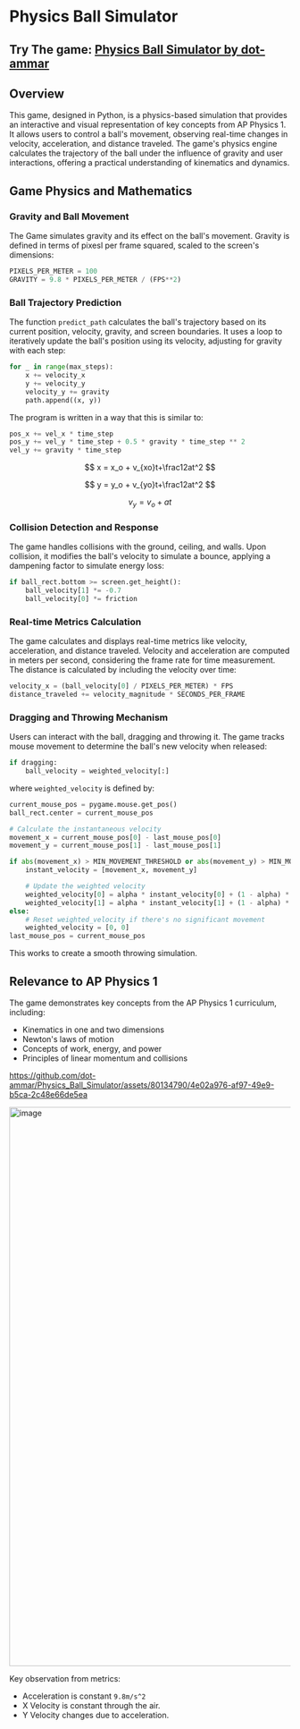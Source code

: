 # Physics Ball Simulator

## Try The game: [Physics Ball Simulator by dot-ammar](https://dot-ammar.itch.io/physics-ball-simulator)

## Overview

This game, designed in Python, is a physics-based simulation that provides an interactive and visual representation of key concepts from AP Physics 1. It allows users to control a ball's movement, observing real-time changes in velocity, acceleration, and distance traveled. The game's physics engine calculates the trajectory of the ball under the influence of gravity and user interactions, offering a practical understanding of kinematics and dynamics.

## Game Physics and Mathematics

### Gravity and Ball Movement

The Game simulates gravity and its effect on the ball's movement. Gravity is defined in terms of pixesl per frame squared, scaled to the screen's dimensions:

```python
PIXELS_PER_METER = 100
GRAVITY = 9.8 * PIXELS_PER_METER / (FPS**2)
```

### Ball Trajectory Prediction

The function `predict_path` calculates the ball's trajectory based on its current position, velocity, gravity, and screen boundaries. It uses a loop to iteratively update the ball's position using its velocity, adjusting for gravity with each step:

```python
for _ in range(max_steps):
    x += velocity_x
    y += velocity_y
    velocity_y += gravity
    path.append((x, y))
```

The program is written in a way that this is similar to:

```python
pos_x += vel_x * time_step
pos_y += vel_y * time_step + 0.5 * gravity * time_step ** 2
vel_y += gravity * time_step
```

$$
x = x_o + v_{xo}t+\frac12at^2
$$

$$
y = y_o + v_{yo}t+\frac12at^2
$$

$$
v_y = v_o + at
$$

### Collision Detection and Response

The game handles collisions with the ground, ceiling, and walls. Upon collision, it modifies the ball's velocity to simulate a bounce, applying a dampening factor to simulate energy loss:

```python
if ball_rect.bottom >= screen.get_height():
    ball_velocity[1] *= -0.7
    ball_velocity[0] *= friction
```

### Real-time Metrics Calculation

The game calculates and displays real-time metrics like velocity, acceleration, and distance traveled. Velocity and acceleration are computed in meters per second, considering the frame rate for time measurement. The distance is calculated by including the velocity over time:

```python
velocity_x = (ball_velocity[0] / PIXELS_PER_METER) * FPS
distance_traveled += velocity_magnitude * SECONDS_PER_FRAME
```

### Dragging and Throwing Mechanism

Users can interact with the ball, dragging and throwing it. The game tracks mouse movement to determine the ball's new velocity when released:

```python
if dragging:
    ball_velocity = weighted_velocity[:]
```

where `weighted_velocity` is defined by:

```python
current_mouse_pos = pygame.mouse.get_pos()
ball_rect.center = current_mouse_pos

# Calculate the instantaneous velocity
movement_x = current_mouse_pos[0] - last_mouse_pos[0]
movement_y = current_mouse_pos[1] - last_mouse_pos[1]

if abs(movement_x) > MIN_MOVEMENT_THRESHOLD or abs(movement_y) > MIN_MOVEMENT_THRESHOLD:
    instant_velocity = [movement_x, movement_y]

    # Update the weighted velocity
    weighted_velocity[0] = alpha * instant_velocity[0] + (1 - alpha) * weighted_velocity[0]
    weighted_velocity[1] = alpha * instant_velocity[1] + (1 - alpha) * weighted_velocity[1]  
else:
    # Reset weighted_velocity if there's no significant movement
    weighted_velocity = [0, 0]
last_mouse_pos = current_mouse_pos
```

This works to create a smooth throwing simulation.

## Relevance to AP Physics 1

The game demonstrates key concepts from the AP Physics 1 curriculum, including:

- Kinematics in one and two dimensions
- Newton's laws of motion
- Concepts of work, energy, and power
- Principles of linear momentum and collisions



https://github.com/dot-ammar/Physics_Ball_Simulator/assets/80134790/4e02a976-af97-49e9-b5ca-2c48e66de5ea


<img width="1000" alt="image" src="https://github.com/dot-ammar/Physics_Ball_Simulator/assets/80134790/03f81138-ea74-4daa-ba76-0a21b525be0f">

Key observation from metrics:
- Acceleration is constant `9.8m/s^2`
- X Velocity is constant through the air.
- Y Velocity changes due to acceleration.
